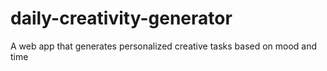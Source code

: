 # daily-creativity-generator
A web app that generates personalized creative tasks based on mood and time
